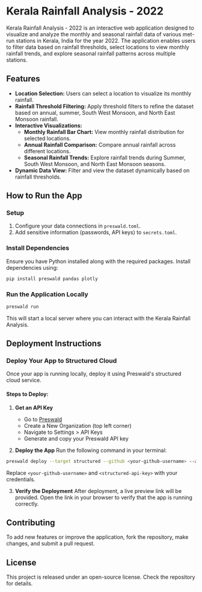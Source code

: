 # Kerala Rainfall Analysis - 2022

Kerala Rainfall Analysis - 2022 is an interactive web application designed to visualize and analyze the monthly and seasonal rainfall data of various met-run stations in Kerala, India for the year 2022. The application enables users to filter data based on rainfall thresholds, select locations to view monthly rainfall trends, and explore seasonal rainfall patterns across multiple stations.

## Features

- **Location Selection:** Users can select a location to visualize its monthly rainfall.
- **Rainfall Threshold Filtering:** Apply threshold filters to refine the dataset based on annual, summer, South West Monsoon, and North East Monsoon rainfall.
- **Interactive Visualizations:**
  - **Monthly Rainfall Bar Chart:** View monthly rainfall distribution for selected locations.
  - **Annual Rainfall Comparison:** Compare annual rainfall across different locations.
  - **Seasonal Rainfall Trends:** Explore rainfall trends during Summer, South West Monsoon, and North East Monsoon seasons.
- **Dynamic Data View:** Filter and view the dataset dynamically based on rainfall thresholds.

## How to Run the App

### Setup

1. Configure your data connections in `preswald.toml`.
2. Add sensitive information (passwords, API keys) to `secrets.toml`.

### Install Dependencies

Ensure you have Python installed along with the required packages. Install dependencies using:

```bash
pip install preswald pandas plotly
```

### Run the Application Locally

```bash
preswald run
```

This will start a local server where you can interact with the Kerala Rainfall Analysis.

## Deployment Instructions

### Deploy Your App to Structured Cloud

Once your app is running locally, deploy it using Preswald's structured cloud service.

#### Steps to Deploy:

1. **Get an API Key**

   - Go to [Preswald](https://preswald.com)
   - Create a New Organization (top left corner)
   - Navigate to Settings > API Keys
   - Generate and copy your Preswald API key

2. **Deploy the App** Run the following command in your terminal:

```bash
preswald deploy --target structured --github <your-github-username> --api-key <structured-api-key> hello.py
```

Replace `<your-github-username>` and `<structured-api-key>` with your credentials.

3. **Verify the Deployment** After deployment, a live preview link will be provided. Open the link in your browser to verify that the app is running correctly.

## Contributing

To add new features or improve the application, fork the repository, make changes, and submit a pull request.

## License

This project is released under an open-source license. Check the repository for details.

